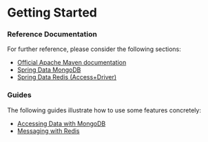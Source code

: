 # Getting Started

### Reference Documentation
For further reference, please consider the following sections:

* [Official Apache Maven documentation](https://maven.apache.org/guides/index.html)
* [Spring Data MongoDB](https://docs.spring.io/spring-boot/docs/{bootVersion}/reference/htmlsingle/#boot-features-mongodb)
* [Spring Data Redis (Access+Driver)](https://docs.spring.io/spring-boot/docs/{bootVersion}/reference/htmlsingle/#boot-features-redis)

### Guides
The following guides illustrate how to use some features concretely:

* [Accessing Data with MongoDB](https://spring.io/guides/gs/accessing-data-mongodb/)
* [Messaging with Redis](https://spring.io/guides/gs/messaging-redis/)

